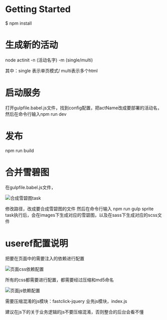# Getting Started

$ npm install 

# 生成新的活动

node actinit -n (活动名字) -m (single/multi)

其中：single 表示单页模式/ multi表示多个html
# 启动服务

打开gulpfile.babel.js文件，找到config配置，把actName改成要部署的活动名，然后在命令行输入npm run dev

# 发布

npm run build


# 合并雪碧图

在gulpfile.babel.js文件，

![合成雪碧图task](https://git.oschina.net/uploads/images/2017/0720/171427_323db51b_57092.png "屏幕截图.png")

修改路径，改成要合成雪碧图的文件
然后在命令行输入 npm run gulp sprite
task执行后，会在images下生成对应的雪碧图，以及在sass下生成对应的scss文件

# useref配置说明

把要在页面中的需要注入的依赖进行配置

![页面css依赖配置](https://git.oschina.net/uploads/images/2017/0721/171641_cc5cdae4_57092.png "屏幕截图.png")

所有的css都需要进行配置，都需要经过压缩和md5命名

![页面js依赖配置](https://git.oschina.net/uploads/images/2017/0721/171826_2da1204d_57092.png "屏幕截图.png")

需要压缩混淆的js模块：fastclick-jquery
业务js模块，index.js

建议在js下的关于业务逻辑的js不要压缩混淆，否则整合的后台会看不懂
